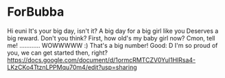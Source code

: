 # ForBubba
Hi euni
It's your big day, isn't it?
A big day for a big girl like you
Deserves a big reward. Don't you think?
First, how old's my baby girl now?
Cmon, tell me!
............
WOWWWWW :) That's a big number!
Good: D I'm so proud of you, we can get started then, right?
https://docs.google.com/document/d/1ormcRMTCZV0Yul1HlRsa4-LKzCKo4TtznLPPMqu70m4/edit?usp=sharing
